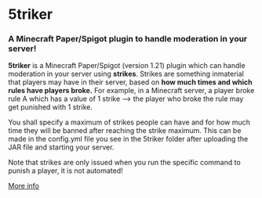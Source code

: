 # 5triker
### A Minecraft Paper/Spigot plugin to handle moderation in your server!

**5triker** is a Minecraft Paper/Spigot (version 1.21) plugin which can handle moderation in your server using **strikes**.
Strikes are something inmaterial that players may have in their server, based on **how much times and which rules have players broke.**
For example, in a Minecraft server, a player broke rule A which has a value of 1 strike --> the player who broke the rule may get punished with 1 strike.

You shall specify a maximum of strikes people can have and for how much time they will be banned after reaching the strike maximum.
This can be made in the config.yml file you see in the 5triker folder after uploading the JAR file and starting your server.

Note that strikes are only issued when you run the specific command to punish a player, it is not automated!

[More info](https://github.com/RangerOro/5triker/wiki)
